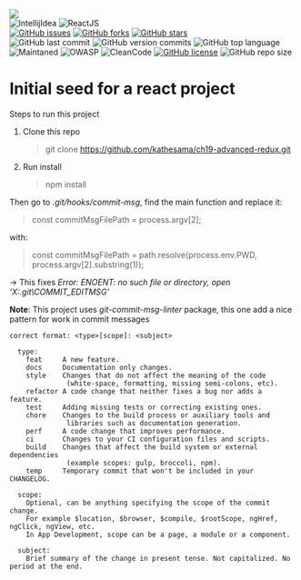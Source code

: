 <link rel="stylesheet" href="https://use.fontawesome.com/releases/v5.15.2/css/all.css" integrity="sha384-vSIIfh2YWi9wW0r9iZe7RJPrKwp6bG+s9QZMoITbCckVJqGCCRhc+ccxNcdpHuYu" crossorigin="anonymous">

[<img src="https://img.shields.io/badge/Linkedin-kathesama-blue?style=for-the-badge&logo=linkedin">](https://www.linkedin.com/in/kathesama)
<br>
![IntellijIdea](https://img.shields.io/badge/Made%20for-IntellijIdea-1f425f.svg?style=for-the-badge)
![ReactJS](https://img.shields.io/badge/-ReactJS-blue?logo=react&logoColor=white&style=for-the-badge)
<br>
[![GitHub issues](https://img.shields.io/github/issues/kathesama/ch19-advanced-redux?style=plastic)](https://github.com/kathesama/ch19-advanced-redux/issues)
[![GitHub forks](https://img.shields.io/github/forks/kathesama/ch19-advanced-redux?style=plastic)](https://github.com/kathesama/ch19-advanced-redux/network)
[![GitHub stars](https://img.shields.io/github/stars/kathesama/ch19-advanced-redux?style=plastic)](https://github.com/kathesama/ch19-advanced-redux/stargazers)
<br>
![GitHub last commit](https://img.shields.io/github/last-commit/kathesama/ch19-advanced-redux?color=red&style=plastic)
![GitHub version commits](https://img.shields.io/github/commits-since/kathesama/ch19-advanced-redux/V2.0.0.svg?color=yellow&style=plastic)
![GitHub top language](https://img.shields.io/github/languages/top/kathesama/ch19-advanced-redux?style=plastic)
<br>
![Maintaned](https://img.shields.io/badge/Maintained%3F-yes-green.svg?style=plastic)
![OWASP](https://img.shields.io/badge/OWASP%3F-yes-green.svg?style=plastic)
![CleanCode](https://img.shields.io/badge/CleanCode%3F-yes-green.svg?style=plastic)
[![GitHub license](https://img.shields.io/github/license/kathesama/ch19-advanced-redux?style=plastic)](https://github.com/kathesama/ch19-advanced-redux/blob/main/LICENSE)
![GitHub repo size](https://img.shields.io/github/repo-size/kathesama/ch19-advanced-redux?style=plastic)
<br>

# Initial seed for a react project

Steps to run this project

1. Clone this repo
   > git clone https://github.com/kathesama/ch19-advanced-redux.git
2. Run install
   > npm install

Then go to _.git/hooks/commit-msg_, find the main function and replace it:

> const commitMsgFilePath = process.argv[2];

with:

> const commitMsgFilePath = path.resolve(process.env.PWD, process.argv[2].substring(1));

-> This fixes _Error: ENOENT: no such file or directory, open 'X:\.git\COMMIT_EDITMSG'_

**Note**: This project uses _git-commit-msg-linter_ package, this one add a nice pattern for work in commit messages<br>

```
correct format: <type>[scope]: <subject>

  type:
    feat     A new feature.
    docs     Documentation only changes.
    style    Changes that do not affect the meaning of the code
              (white-space, formatting, missing semi-colons, etc).
    refactor A code change that neither fixes a bug nor adds a feature.
    test     Adding missing tests or correcting existing ones.
    chore    Changes to the build process or auxiliary tools and
              libraries such as documentation generation.
    perf     A code change that improves performance.
    ci       Changes to your CI configuration files and scripts.
    build    Changes that affect the build system or external dependencies
              (example scopes: gulp, broccoli, npm).
    temp     Temporary commit that won't be included in your CHANGELOG.

  scope:
    Optional, can be anything specifying the scope of the commit change.
    For example $location, $browser, $compile, $rootScope, ngHref, ngClick, ngView, etc.
    In App Development, scope can be a page, a module or a component.

  subject:
    Brief summary of the change in present tense. Not capitalized. No period at the end.
```
